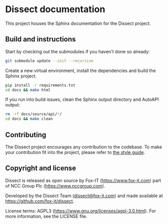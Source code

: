 # Dissect documentation

This project houses the Sphinx documentation for the Dissect project.

## Build and instructions

Start by checking out the submodules if you haven't done so already:

```bash
git submodule update --init --recursive
```

Create a new virtual environment, install the dependencies and build the Sphinx project.

```bash
pip install -r requirements.txt
cd docs && make html
```

If you run into build issues, clean the Sphinx output directory and AutoAPI output:

```bash
rm -rf docs/source/api/*/
cd docs && make clean
```

## Contributing

The Dissect project encourages any contribution to the codebase. To make your contribution fit into the project, please
refer to [the style guide](https://dissect.readthedocs.io/en/latest/contributing/style-guide.html).

## Copyright and license

Dissect is released as open source by Fox-IT (<https://www.fox-it.com>) part of NCC Group Plc
(<https://www.nccgroup.com>).

Developed by the Dissect Team (<dissect@fox-it.com>) and made available at <https://github.com/fox-it/dissect>.

License terms: AGPL3 (<https://www.gnu.org/licenses/agpl-3.0.html>). For more information, see the LICENSE file.
